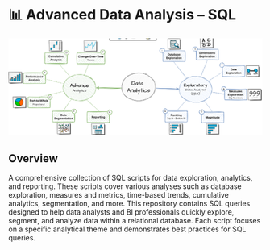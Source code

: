 # 📊 Advanced Data Analysis – SQL
![](https://github.com/SurendraPatidar1/SQL-Advanced-Data-Analytics-Project/blob/main/docs/Project%20Roadmap%201.png)

## Overview
A comprehensive collection of SQL scripts for data exploration, analytics, and reporting. These scripts cover various analyses such as database exploration, measures and metrics, time-based trends, cumulative analytics, segmentation, and more. This repository contains SQL queries designed to help data analysts and BI professionals quickly explore, segment, and analyze data within a relational database. Each script focuses on a specific analytical theme and demonstrates best practices for SQL queries.

